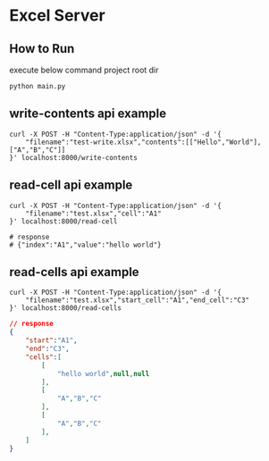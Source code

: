 # Excel Server

## How to Run

execute below command project root dir

```shell
python main.py
```

## write-contents api example

```shell
curl -X POST -H "Content-Type:application/json" -d '{
    "filename":"test-write.xlsx","contents":[["Hello","World"],["A","B","C"]]
}' localhost:8000/write-contents
```

## read-cell api example

```shell
curl -X POST -H "Content-Type:application/json" -d '{
    "filename":"test.xlsx","cell":"A1"
}' localhost:8000/read-cell

# response
# {"index":"A1","value":"hello world"}
```

## read-cells api example
```shell
curl -X POST -H "Content-Type:application/json" -d '{
    "filename":"test.xlsx","start_cell":"A1","end_cell":"C3"
}' localhost:8000/read-cells
```
```json
// response
{
    "start":"A1",
    "end":"C3",
    "cells":[
        [
            "hello world",null,null
        ],
        [
            "A","B","C"
        ],
        [
            "A","B","C"
        ],
    ]
}
```
